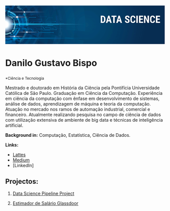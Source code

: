 <p align="center">
  <img src="banner.png" >
</p>

# Danilo Gustavo Bispo
<sub>*Ciência e Tecnologia</sub>

Mestrado e doutorado em História da Ciência pela Pontifícia Universidade Católica de São Paulo. Graduação em Ciência da Computação. Experiência em ciência da computação com ênfase em desenvolvimento de sistemas, análise de dados, aprendizagem de máquina e teoria da computação. Atuação no mercado nos ramos de automação industrial, comercial e financeiro. Atualmente realizando pesquisa no campo de ciência de dados com utilização extensiva de ambiente de big data e técnicas de inteligência artificial.


**Background in:** Computação, Estatística, Ciência de Dados.

**Links:**
* [Lattes](http://lattes.cnpq.br/8693491049685707)
* [Medium](https://www.medium.com)
* [LinkedIn]


## Projectos:
1. [Data Science Pipeline Project](https://github.com/danilog-code/datascience_portfolio/tree/master/DataSciencePipelineProject)

2. [Estimador de Salário Glassdoor](https://github.com/danilog-code/datascience_portfolio/tree/master/EstimadorSalarioGlassdor)

